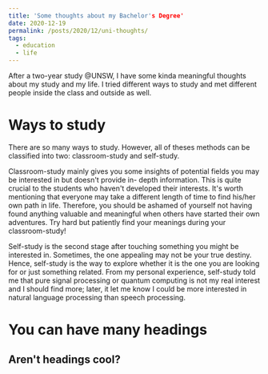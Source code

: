 ```yaml
---
title: 'Some thoughts about my Bachelor's Degree'
date: 2020-12-19
permalink: /posts/2020/12/uni-thoughts/
tags:
  - education
  - life
---
```


After a two-year study @UNSW, I have some kinda meaningful thoughts about my study and my life. I tried different ways to study and met different people inside the class and outside as well.

Ways to study
======
There are so many ways to study. However, all of theses methods can be classified into two: classroom-study and self-study.  

Classroom-study mainly gives you some insights of potential fields you may be interested in but doesn't provide in- depth information. This is quite crucial to the students who haven't developed their interests. It's worth mentioning that everyone may take a different length of time to find his/her own path in life. Therefore, you should be ashamed of yourself not having found anything valuable and meaningful when others have started their own adventures. Try hard but patiently find your meanings during your classroom-study!  

Self-study is the second stage after touching something you might be interested in. Sometimes, the one appealing may not be your true destiny. Hence, self-study is the way to explore whether it is the one you are looking for or just something related. From my personal experience, self-study told me that pure signal processing or quantum computing is not my real interest and I should find more; later, it let me know I could be more interested in natural language processing than speech processing. 


You can have many headings
======

Aren't headings cool?
------